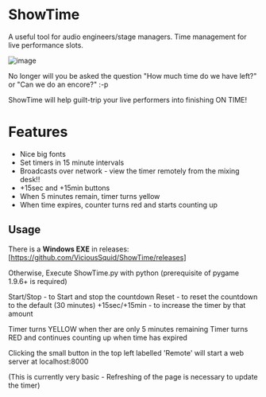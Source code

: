 # ShowTime

A useful tool for audio engineers/stage managers.
Time management for live performance slots. 

![image](https://github.com/ViciousSquid/ShowTime/assets/161540961/c0909c88-3526-4666-abe6-42440ffcb449)

No longer will you be asked the question "How much time do we have left?" or "Can we do an encore?" :-p

ShowTime will help guilt-trip your live performers into finishing ON TIME!

# Features
* Nice big fonts
* Set timers in 15 minute intervals
* Broadcasts over network - view the timer remotely from the mixing desk!!
* +15sec and +15min buttons
* When 5 minutes remain, timer turns yellow
* When time expires, counter turns red and starts counting up

## Usage

There is a **Windows EXE** in releases:
[https://github.com/ViciousSquid/ShowTime/releases]

Otherwise, Execute ShowTime.py with python (prerequisite of pygame 1.9.6+ is required)

Start/Stop - to Start and stop the countdown
Reset - to reset the countdown to the default (30 minutes)
+15sec/+15min - to increase the timer by that amount

Timer turns YELLOW when ther are only 5 minutes remaining
Timer turns RED and continues counting up when time has expired

Clicking the small button in the top left labelled 'Remote' will start a web server at localhost:8000

(This is currently very basic - Refreshing of the page is necessary to update the timer)
